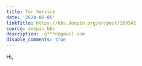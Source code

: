 ```yaml
---
title: Tor Service
date: '2024-06-05'
linkTitle: https://bbs.deepin.org/en/post/269542
source: deepin_bbs
description:  g***n@gmail.com 
disable_comments: true
---
```

Hi,
